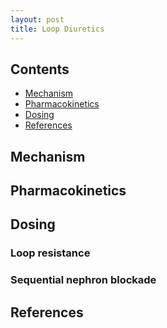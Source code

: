 ```yaml
---
layout: post
title: Loop Diuretics
---
```


## Contents

- [Mechanism](#mechanism)
- [Pharmacokinetics](#pharmacokinetics)
- [Dosing](#dosing)
- [References](#references)

## Mechanism

## Pharmacokinetics

## Dosing

### Loop resistance

### Sequential nephron blockade

## References
